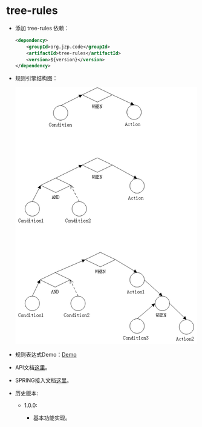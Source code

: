 # tree-rules
+ 添加 tree-rules 依赖：

    ```xml
    <dependency>
        <groupId>org.jzp.code</groupId>
        <artifactId>tree-rules</artifactId>
        <version>${version}</version>
    </dependency>
    ```
    
+ 规则引擎结构图：

    ![](flow.png)

+ 规则表达式Demo：[Demo](src/test/resources/test.json)

+ API文档[这里](API.md)。

+ SPRING接入文档[这里](SPRING.md)。

+ 历史版本:

	+ 1.0.0:
		
		+ 基本功能实现。